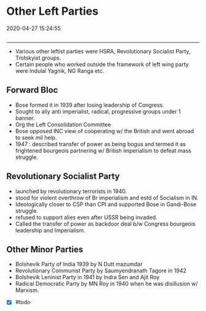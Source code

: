 # Other Left Parties
2020-04-27 15:24:55
```toc
```
---


-   Various other leftist parties were HSRA, Revolutionary Socialist Party, Trotskyist groups.
-   Certain people who worked outside the framework of left wing party were Indulal Yagnik, NG Ranga etc.

## Forward Bloc
- Bose formed it in 1939 after losing leadership of Congress.
- Sought to ally anti imperialist, radical, progressive groups under 1 banner.
- Org the Left Consolidation Committee
- Bose opposed INC view of cooperating w/ the British and went abroad to seek mil help.
- 1947 : described transfer of power as being bogus and termed it as frightened bourgeois partnering w/ British imperialism to defeat mass struggle.

## Revolutionary Socialist Party
- launched by revolutionary terrorists in 1940.
- stood for violent overthrow of Br imperialism and estd of Socialism in IN.
- Ideologically closer to CSP than CPI and supported Bose in Gandi-Bose struggle.
- refused to support alies even after USSR being invaded.
- Called the transfer of power as backdoor deal b/w Congress bourgeois leadership and Imperialism.

## Other Minor Parties
- Bolshevik Party of India 1939 by N Dutt mazumdar
- Revolutionary Communist Party by Saumyendranath Tagore in 1942
- Bolshevik Leninist Party in 1941 by Indra Sen and Ajit Roy
- Radical Democratic Party by MN Roy in 1940 when he was disillusion w/ Marxism.

- [x] #todo 
